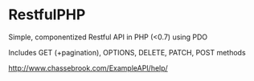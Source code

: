 # RestfulPHP
Simple, componentized Restful API in PHP (<0.7) using PDO

Includes GET (+pagination), OPTIONS, DELETE, PATCH, POST methods

http://www.chassebrook.com/ExampleAPI/help/